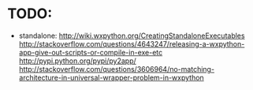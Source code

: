 
TODO:
=====
* standalone: http://wiki.wxpython.org/CreatingStandaloneExecutables
http://stackoverflow.com/questions/4643247/releasing-a-wxpython-app-give-out-scripts-or-compile-in-exe-etc
http://pypi.python.org/pypi/py2app/
http://stackoverflow.com/questions/3606964/no-matching-architecture-in-universal-wrapper-problem-in-wxpython
